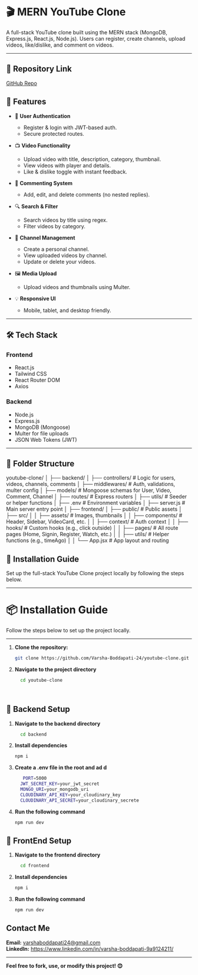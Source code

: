 # 🎬 MERN YouTube Clone

A full-stack YouTube clone built using the MERN stack (MongoDB, Express.js, React.js, Node.js). Users can register, create channels, upload videos, like/dislike, and comment on videos.

---

## 🔗 Repository Link

[GitHub Repo](https://github.com/Varsha-Boddapati-24/youtube-clone.git)

## 🚀 Features

- 🔐 **User Authentication**
  - Register & login with JWT-based auth.
  - Secure protected routes.
  
- 📺 **Video Functionality**
  - Upload video with title, description, category, thumbnail.
  - View videos with player and details.
  - Like & dislike toggle with instant feedback.

- 💬 **Commenting System**
  - Add, edit, and delete comments (no nested replies).

- 🔍 **Search & Filter**
  - Search videos by title using regex.
  - Filter videos by category.

- 👤 **Channel Management**
  - Create a personal channel.
  - View uploaded videos by channel.
  - Update or delete your videos.

- 🖼️ **Media Upload**
  - Upload videos and thumbnails using Multer.

- 💡 **Responsive UI**
  - Mobile, tablet, and desktop friendly.

---

## 🛠️ Tech Stack

### Frontend
- React.js
- Tailwind CSS
- React Router DOM
- Axios

### Backend
- Node.js
- Express.js
- MongoDB (Mongoose)
- Multer for file uploads
- JSON Web Tokens (JWT)

---

## 📁 Folder Structure
youtube-clone/
│
├── backend/
│ ├── controllers/ # Logic for users, videos, channels, comments
│ ├── middlewares/ # Auth, validations, multer config
│ ├── models/ # Mongoose schemas for User, Video, Comment, Channel
│ ├── routes/ # Express routers
│ ├── utils/ # Seeder or helper functions
│ ├── .env # Environment variables
│ ├── server.js # Main server entry point
│
├── frontend/
│ ├── public/ # Public assets
│ ├── src/
│ │ ├── assets/ # Images, thumbnails
│ │ ├── components/ # Header, Sidebar, VideoCard, etc.
│ │ ├── context/ # Auth context
│ │ ├── hooks/ # Custom hooks (e.g., click outside)
│ │ ├── pages/ # All route pages (Home, Signin, Register, Watch, etc.)
│ │ ├── utils/ # Helper functions (e.g., timeAgo)
│ │ └── App.jsx # App layout and routing

## 🚀 Installation Guide

Set up the full-stack YouTube Clone project locally by following the steps below.

---

# 📦 Installation Guide

Follow the steps below to set up the project locally.

---

1. **Clone the repository:**
   ```bash
   git clone https://github.com/Varsha-Boddapati-24/youtube-clone.git
   
 2. **Navigate to the project directory**
     ```bash
       cd youtube-clone

   
## 🔧 Backend Setup

1. **Navigate to the backend directory**
     ```bash
       cd backend
2. **Install dependencies**
      ```bash
      npm i
3. **Create a .env file in the root and ad d**
    ```bash
       PORT=5000
      JWT_SECRET_KEY=your_jwt_secret
      MONGO_URI=your_mongodb_uri
      CLOUDINARY_API_KEY=your_cloudinary_key
      CLOUDINARY_API_SECRET=your_cloudinary_secrete
4. **Run the following command**
      ```bash
     npm run dev
      
## 🔧 FrontEnd Setup

1. **Navigate to the frontend directory**
     ```bash
       cd frontend
2. **Install dependencies**
      ```bash
      npm i
3. **Run the following command**
      ```bash
     npm run dev


##  Contact Me
 **Email:** varshaboddapati24@gmail.com     
 **LinkedIn:** https://www.linkedin.com/in/varsha-boddapati-9a9124211/

---

**Feel free to fork, use, or modify this project! 😊**
